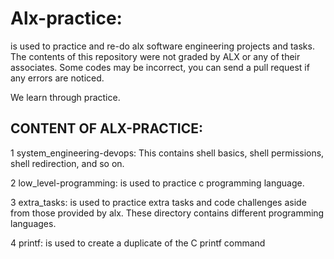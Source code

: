 # Alx-practice: 
is used to practice and re-do alx software engineering projects and tasks.
The contents of this repository were not graded by ALX or any of their associates. Some codes may be incorrect, you can send a pull request if any errors are noticed.

We learn through practice.

## CONTENT OF ALX-PRACTICE:

1 system_engineering-devops: This contains shell basics, shell permissions, shell redirection, and so on.

2 low_level-programming: is used to practice c programming language.

3 extra_tasks: is used to practice extra tasks and code challenges aside from those provided by alx. These directory contains different programming languages.

4 printf: is used to create a duplicate of the C printf command
